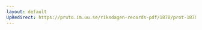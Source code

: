 ```yaml
---
layout: default
UpRedirect: https://pruto.im.uu.se/riksdagen-records-pdf/1870/prot-1870--ak--430/prot-1870--ak--430_011.pdf
---
```

